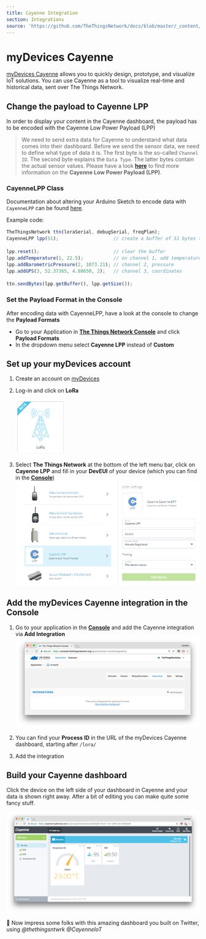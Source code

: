 ```yaml
---
title: Cayenne Integration
section: Integrations
source: 'https://github.com/TheThingsNetwork/docs/blob/master/_content/applications/Cayenne/index.md'
---
```



# myDevices Cayenne
<!-- <img src="logo-cayenne.png" width="200"> -->

[myDevices Cayenne](https://mydevices.com/) allows you to quickly design, prototype, and visualize IoT solutions. You can use Cayenne as a tool to visualize real-time and historical data, sent over The Things Network.


## Change the payload to Cayenne LPP

In order to display your content in the Cayenne dashboard, the payload has to be encoded with the Cayenne Low Power Payload (LPP)

> We need to send extra data for Cayenne to understand what data comes into their dashboard. Before we send the sensor data, we need to define what type of data it is. The first byte is the so-called `Channel ID`. The second byte explains the `Data Type`. The latter bytes contain the actual sensor values.
Please have a look [**here**](https://mydevices.com/cayenne/docs/#lora-cayenne-low-power-payload) to find more information on the **Cayenne Low Power Payload (LPP)**.

### CayenneLPP Class
Documentation about altering your Arduino Sketch to encode data with `CayenneLPP` can be found [here](https://www.thethingsnetwork.org/docs/devices/arduino/api/cayennelpp.html).

Example code: 

```js
TheThingsNetwork ttn(loraSerial, debugSerial, freqPlan);
CayenneLPP lpp(51);                    // create a buffer of 51 bytes to store the payload

lpp.reset();                           // clear the buffer
lpp.addTemperature(1, 22.5);           // on channel 1, add temperature, value 22.5°C
lpp.addBarometricPressure(2, 1073.21); // channel 2, pressure
lpp.addGPS(3, 52.37365, 4.88650, 2);   // channel 3, coordinates

ttn.sendBytes(lpp.getBuffer(), lpp.getSize());
```

### Set the Payload Format in the Console

After encoding data with CayenneLPP, have a look at the console to change the **Payload Formats**

* Go to your Application in [**The Things Network Console**](https://console.thethingsnetwork.org/) and click **Payload Formats**
* In the dropdown menu select **Cayenne LPP** instead of **Custom**


## Set up your myDevices account

1.  Create an account on [myDevices](https://mydevices.com/)
2.  Log-in and click on **LoRa**
	
	<img src="myDevices-lora.png" width="130">
3.  Select **The Things Network** at the bottom of the left menu bar, click on **Cayenne LPP** and fill in your **DevEUI** of your device (which you can find in the [**Console**](https://console.thethingsnetwork.org/applications))
	![add-device](cayenne-add-device.png)


## Add the myDevices Cayenne integration in the Console

1.  Go to your application in the [**Console**](https://console.thethingsnetwork.org/applications) and add the Cayenne integration via **Add Integration**
 ![myDevices-dashboard](integrations.png) 

2.  You can find your **Process ID** in the URL of the myDevices Cayenne dashboard, starting after `/lora/`
3.  Add the integration




## Build your Cayenne dashboard
Click the device on the left side of your dashboard in Cayenne and your data is shown right away. After a bit of editing you can make quite some fancy stuff.

![myDevices-dashboard](mydevices-data.png) 


🎉 Now impress some folks with this amazing dashboard you built on Twitter, using *@thethingsntwrk @CayenneIoT*

